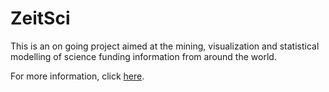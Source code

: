 # ZeitSci

This is an on going project aimed at the mining, visualization and statistical modelling of science funding information from around the world.

For more information, click [here](https://github.com/TariqAHassan/ZeitSci/blob/master/zeitsci_overview.ipynb).
